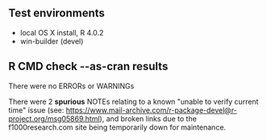 ## Test environments
* local OS X install, R 4.0.2
* win-builder (devel)

## R CMD check --as-cran results
There were no ERRORs or WARNINGs

There were 2 **spurious** NOTEs relating to a
known "unable to verify current time" issue
(see: https://www.mail-archive.com/r-package-devel@r-project.org/msg05869.html),
and broken links due to the f1000research.com site
being temporarily down for maintenance.
